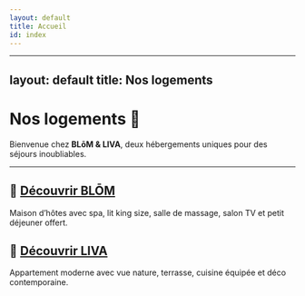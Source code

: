 ```yaml
---
layout: default
title: Accueil
id: index
---
```

---
layout: default
title: Nos logements
---

# Nos logements 🌿

Bienvenue chez **BLōM & LIVA**, deux hébergements uniques pour des séjours inoubliables.

---

## 🔹 [Découvrir BLŌM](/LIVABLOM/blom)
Maison d’hôtes avec spa, lit king size, salle de massage, salon TV et petit déjeuner offert.

## 🔹 [Découvrir LIVA](/LIVABLOM/liva)
Appartement moderne avec vue nature, terrasse, cuisine équipée et déco contemporaine.
